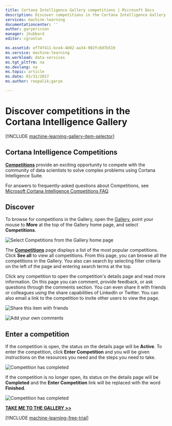 ```yaml
---
title: Cortana Intelligence Gallery competitions | Microsoft Docs
description: Discover competitions in the Cortana Intelligence Gallery.
services: machine-learning
documentationcenter: ''
author: garyericson
manager: jhubbard
editor: cgronlun

ms.assetid: ef74f411-bce4-4b02-aa34-902fc8d7b519
ms.service: machine-learning
ms.workload: data-services
ms.tgt_pltfrm: na
ms.devlang: na
ms.topic: article
ms.date: 03/31/2017
ms.author: roopalik;garye

---
```

# Discover competitions in the Cortana Intelligence Gallery
[!INCLUDE [machine-learning-gallery-item-selector](../../includes/machine-learning-gallery-item-selector.md)]

## Cortana Intelligence Competitions
**[Competitions](https://gallery.cortanaintelligence.com/competitions)**
provide an exciting opportunity to compete with the community of data scientists to solve complex problems using Cortana Intelligence Suite.

For answers to frequently-asked questions about Competitions, see [Microsoft Cortana Intelligence Competitions FAQ](machine-learning-competition-faq.md).

## Discover
  To browse for
 competitions
  in the Gallery, open the [Gallery](http://gallery.cortanaintelligence.com), point your mouse to **More** at the top of the Gallery home page, and select
**Competitions**.

![Select Competitions from the Gallery home page](media/machine-learning-gallery-competitions/select-competitions-in-gallery.png)

 The
**[Competitions](https://gallery.cortanaintelligence.com/competitions)**
 page displays a list of the most popular
competitions.
 Click **See all** to view all
competitions.
 From this page, you can browse all the
competitions
 in the Gallery. You also can search by selecting filter criteria on the left of the page and entering search terms at the top.

 Click any
competition
 to open the
competition's
 details page and read more information. On this page you can comment, provide feedback, or ask questions through the comments section. You can even share it with friends or colleagues using the share capabilities of LinkedIn or Twitter. You can also email a link to the
competition
 to invite other users to view the page.

![Share this item with friends](media/machine-learning-gallery-how-to-use-contribute-publish/share-links.png)

![Add your own comments](media/machine-learning-gallery-how-to-use-contribute-publish/comments.png)

## Enter a competition
If the competition is open, the status on the details page will be **Active**. To enter the competition, click **Enter Competition** and you will be given instructions on the resources you need and the steps you need to take.

![Competition has completed](media/machine-learning-gallery-competitions/open-competition.png)

If the competition is no longer open, its status on the details page will be **Completed** and the **Enter Competition** link will be replaced with the word **Finished**.

![Competition has completed](media/machine-learning-gallery-competitions/completed-competition.png)

**[TAKE ME TO THE GALLERY >>](http://gallery.cortanaintelligence.com)**

[!INCLUDE [machine-learning-free-trial](../../includes/machine-learning-free-trial.md)]


